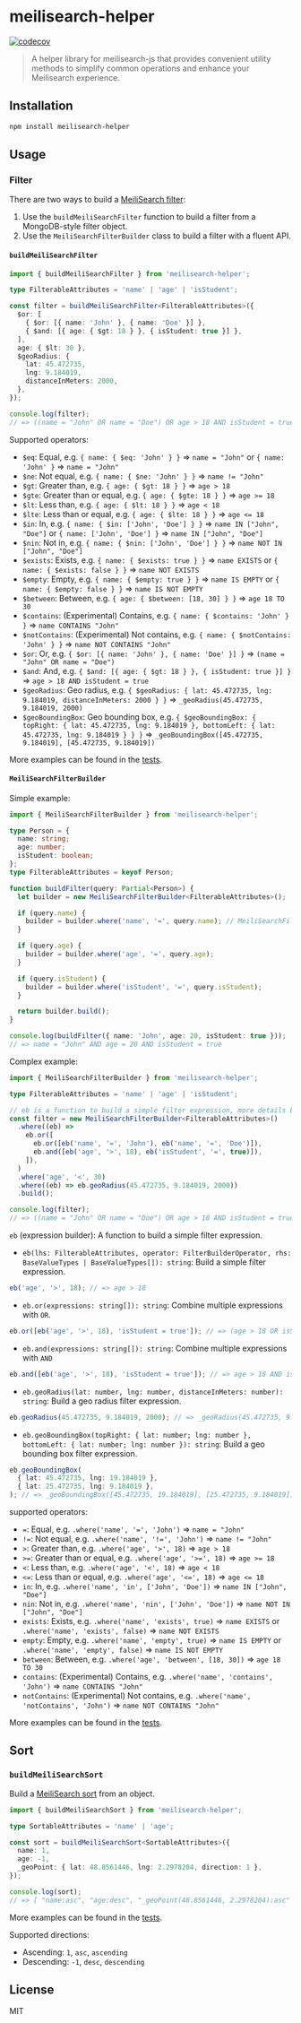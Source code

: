 # meilisearch-helper

[![codecov](https://codecov.io/gh/CodyTseng/meilisearch-helper/graph/badge.svg?token=3BNYXXCCJP)](https://codecov.io/gh/CodyTseng/meilisearch-helper)

> A helper library for meilisearch-js that provides convenient utility methods to simplify common operations and enhance your Meilisearch experience.

## Installation

```bash
npm install meilisearch-helper
```

## Usage

### Filter

There are two ways to build a [MeiliSearch filter](https://www.meilisearch.com/docs/learn/fine_tuning_results/filtering):

1. Use the `buildMeiliSearchFilter` function to build a filter from a MongoDB-style filter object.
2. Use the `MeiliSearchFilterBuilder` class to build a filter with a fluent API.

#### `buildMeiliSearchFilter`

```typescript
import { buildMeiliSearchFilter } from 'meilisearch-helper';

type FilterableAttributes = 'name' | 'age' | 'isStudent';

const filter = buildMeiliSearchFilter<FilterableAttributes>({
  $or: [
    { $or: [{ name: 'John' }, { name: 'Doe' }] },
    { $and: [{ age: { $gt: 18 } }, { isStudent: true }] },
  ],
  age: { $lt: 30 },
  $geoRadius: {
    lat: 45.472735,
    lng: 9.184019,
    distanceInMeters: 2000,
  },
});

console.log(filter);
// => ((name = "John" OR name = "Doe") OR age > 18 AND isStudent = true) AND age < 30 AND _geoRadius(45.472735, 9.184019, 2000)
```

Supported operators:

- `$eq`: Equal, e.g. `{ name: { $eq: 'John' } }` => `name = "John"` or `{ name: 'John' }` => `name = "John"`
- `$ne`: Not equal, e.g. `{ name: { $ne: 'John' } }` => `name != "John"`
- `$gt`: Greater than, e.g. `{ age: { $gt: 18 } }` => `age > 18`
- `$gte`: Greater than or equal, e.g. `{ age: { $gte: 18 } }` => `age >= 18`
- `$lt`: Less than, e.g. `{ age: { $lt: 18 } }` => `age < 18`
- `$lte`: Less than or equal, e.g. `{ age: { $lte: 18 } }` => `age <= 18`
- `$in`: In, e.g. `{ name: { $in: ['John', 'Doe'] } }` => `name IN ["John", "Doe"]` or `{ name: ['John', 'Doe'] }` => `name IN ["John", "Doe"]`
- `$nin`: Not in, e.g. `{ name: { $nin: ['John', 'Doe'] } }` => `name NOT IN ["John", "Doe"]`
- `$exists`: Exists, e.g. `{ name: { $exists: true } }` => `name EXISTS` or `{ name: { $exists: false } }` => `name NOT EXISTS`
- `$empty`: Empty, e.g. `{ name: { $empty: true } }` => `name IS EMPTY` or `{ name: { $empty: false } }` => `name IS NOT EMPTY`
- `$between`: Between, e.g. `{ age: { $between: [18, 30] } }` => `age 18 TO 30`
- `$contains`: (Experimental) Contains, e.g. `{ name: { $contains: 'John' } }` => `name CONTAINS "John"`
- `$notContains`: (Experimental) Not contains, e.g. `{ name: { $notContains: 'John' } }` => `name NOT CONTAINS "John"`
- `$or`: Or, e.g. `{ $or: [{ name: 'John' }, { name: 'Doe' }] }` => `(name = "John" OR name = "Doe")`
- `$and`: And, e.g. `{ $and: [{ age: { $gt: 18 } }, { isStudent: true }] }` => `age > 18 AND isStudent = true`
- `$geoRadius`: Geo radius, e.g. `{ $geoRadius: { lat: 45.472735, lng: 9.184019, distanceInMeters: 2000 } }` => `_geoRadius(45.472735, 9.184019, 2000)`
- `$geoBoundingBox`: Geo bounding box, e.g. `{ $geoBoundingBox: { topRight: { lat: 45.472735, lng: 9.184019 }, bottomLeft: { lat: 45.472735, lng: 9.184019 } } }` => `_geoBoundingBox([45.472735, 9.184019], [45.472735, 9.184019])`

More examples can be found in the [tests](./__test__/filter.test.js).

#### `MeiliSearchFilterBuilder`

Simple example:

```typescript
import { MeiliSearchFilterBuilder } from 'meilisearch-helper';

type Person = {
  name: string;
  age: number;
  isStudent: boolean;
};
type FilterableAttributes = keyof Person;

function buildFilter(query: Partial<Person>) {
  let builder = new MeiliSearchFilterBuilder<FilterableAttributes>();

  if (query.name) {
    builder = builder.where('name', '=', query.name); // MeiliSearchFilterBuilder is immutable, you must re-assign!
  }

  if (query.age) {
    builder = builder.where('age', '=', query.age);
  }

  if (query.isStudent) {
    builder = builder.where('isStudent', '=', query.isStudent);
  }

  return builder.build();
}

console.log(buildFilter({ name: 'John', age: 20, isStudent: true }));
// => name = "John" AND age = 20 AND isStudent = true
```

Complex example:

```typescript
import { MeiliSearchFilterBuilder } from 'meilisearch-helper';

type FilterableAttributes = 'name' | 'age' | 'isStudent';

// eb is a function to build a simple filter expression, more details below
const filter = new MeiliSearchFilterBuilder<FilterableAttributes>()
  .where((eb) =>
    eb.or([
      eb.or([eb('name', '=', 'John'), eb('name', '=', 'Doe')]),
      eb.and([eb('age', '>', 18), eb('isStudent', '=', true)]),
    ]),
  )
  .where('age', '<', 30)
  .where((eb) => eb.geoRadius(45.472735, 9.184019, 2000))
  .build();

console.log(filter);
// => ((name = "John" OR name = "Doe") OR age > 18 AND isStudent = true) AND age < 30 AND _geoRadius(45.472735, 9.184019, 2000)
```

`eb` (expression builder): A function to build a simple filter expression.

- `eb(lhs: FilterableAttributes, operator: FilterBuilderOperator, rhs: BaseValueTypes | BaseValueTypes[]): string`: Build a simple filter expression.

```typescript
eb('age', '>', 18); // => age > 18
```

- `eb.or(expressions: string[]): string`: Combine multiple expressions with `OR`.

```typescript
eb.or([eb('age', '>', 18), 'isStudent = true']); // => (age > 18 OR isStudent = true)
```

- `eb.and(expressions: string[]): string`: Combine multiple expressions with `AND`

```typescript
eb.and([eb('age', '>', 18), 'isStudent = true']); // => age > 18 AND isStudent = true
```

- `eb.geoRadius(lat: number, lng: number, distanceInMeters: number): string`: Build a geo radius filter expression.

```typescript
eb.geoRadius(45.472735, 9.184019, 2000); // => _geoRadius(45.472735, 9.184019, 2000)
```

- `eb.geoBoundingBox(topRight: { lat: number; lng: number }, bottomLeft: { lat: number; lng: number }): string`: Build a geo bounding box filter expression.

```typescript
eb.geoBoundingBox(
  { lat: 45.472735, lng: 19.184019 },
  { lat: 25.472735, lng: 9.184019 },
); // => _geoBoundingBox([45.472735, 19.184019], [25.472735, 9.184019])
```

supported operators:

- `=`: Equal, e.g. `.where('name', '=', 'John')` => `name = "John"`
- `!=`: Not equal, e.g. `.where('name', '!=', 'John')` => `name != "John"`
- `>`: Greater than, e.g. `.where('age', '>', 18)` => `age > 18`
- `>=`: Greater than or equal, e.g. `.where('age', '>=', 18)` => `age >= 18`
- `<`: Less than, e.g. `.where('age', '<', 18)` => `age < 18`
- `<=`: Less than or equal, e.g. `.where('age', '<=', 18)` => `age <= 18`
- `in`: In, e.g. `.where('name', 'in', ['John', 'Doe'])` => `name IN ["John", "Doe"]`
- `nin`: Not in, e.g. `.where('name', 'nin', ['John', 'Doe'])` => `name NOT IN ["John", "Doe"]`
- `exists`: Exists, e.g. `.where('name', 'exists', true)` => `name EXISTS` or `.where('name', 'exists', false)` => `name NOT EXISTS`
- `empty`: Empty, e.g. `.where('name', 'empty', true)` => `name IS EMPTY` or `.where('name', 'empty', false)` => `name IS NOT EMPTY`
- `between`: Between, e.g. `.where('age', 'between', [18, 30])` => `age 18 TO 30`
- `contains`: (Experimental) Contains, e.g. `.where('name', 'contains', 'John')` => `name CONTAINS "John"`
- `notContains`: (Experimental) Not contains, e.g. `.where('name', 'notContains', 'John')` => `name NOT CONTAINS "John"`

More examples can be found in the [tests](./__test__/filter-builder.test.js).

## Sort

### `buildMeiliSearchSort`

Build a [MeiliSearch sort](https://docs.meilisearch.com/references/search.html#sort) from an object.

```typescript
import { buildMeiliSearchSort } from 'meilisearch-helper';

type SortableAttributes = 'name' | 'age';

const sort = buildMeiliSearchSort<SortableAttributes>({
  name: 1,
  age: -1,
  _geoPoint: { lat: 48.8561446, lng: 2.2978204, direction: 1 },
});

console.log(sort);
// => [ "name:asc", "age:desc", "_geoPoint(48.8561446, 2.2978204):asc" ]
```

More examples can be found in the [tests](./__test__/sort.test.js).

Supported directions:

- Ascending: `1`, `asc`, `ascending`
- Descending: `-1`, `desc`, `descending`

## License

MIT
